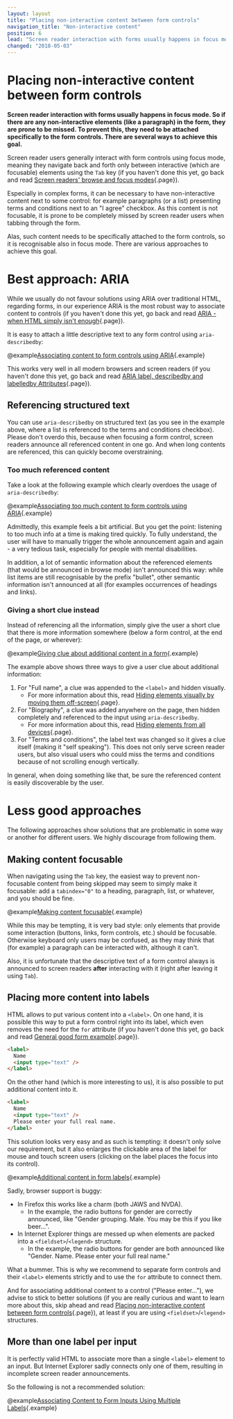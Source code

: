 ```yaml
---
layout: layout
title: "Placing non-interactive content between form controls"
navigation_title: "Non-interactive content"
position: 6
lead: "Screen reader interaction with forms usually happens in focus mode. So if there are any non-interactive elements (like a paragraph) in the form, they are prone to be missed. To prevent this, they need to be attached specifically to the form controls. There are several ways to achieve this goal."
changed: "2018-05-03"
---
```


# Placing non-interactive content between form controls

**Screen reader interaction with forms usually happens in focus mode. So if there are any non-interactive elements (like a paragraph) in the form, they are prone to be missed. To prevent this, they need to be attached specifically to the form controls. There are several ways to achieve this goal.**

Screen reader users generally interact with form controls using focus mode, meaning they navigate back and forth only between interactive (which are focusable) elements using the `Tab` key (if you haven't done this yet, go back and read [Screen readers' browse and focus modes](/knowledge/desktop-screen-readers/browse-focus-modes){.page}).

Especially in complex forms, it can be necessary to have non-interactive content next to some control: for example paragraphs (or a list) presenting terms and conditions next to an "I agree" checkbox. As this content is not focusable, it is prone to be completely missed by screen reader users when tabbing through the form.

Alas, such content needs to be specifically attached to the form controls, so it is recognisable also in focus mode. There are various approaches to achieve this goal.

# Best approach: ARIA

While we usually do not favour solutions using ARIA over traditional HTML, regarding forms, in our experience ARIA is the most robust way to associate content to controls (if you haven't done this yet, go back and read [ARIA - when HTML simply isn't enough](/knowledge/aria){.page}).

It is easy to attach a little descriptive text to any form control using `aria-describedby`:

@example[Associating content to form controls using ARIA](associating-content-to-form-controls-using-aria){.example}

This works very well in all modern browsers and screen readers (if you haven't done this yet, go back and read [ARIA label, describedby and labelledby Attributes](/examples/sensible-usage-of-aria-roles-and-attributes/aria-label-describedby-and-labelledby-attributes){.page}).

## Referencing structured text

You can use `aria-describedby` on structured text (as you see in the example above, where a list is referenced to the terms and conditions checkbox). Please don't overdo this, because when focusing a form control, screen readers announce all referenced content in one go. And when long contents are referenced, this can quickly become overstraining.

### Too much referenced content

Take a look at the following example which clearly overdoes the usage of `aria-describedby`:

@example[Associating too much content to form controls using ARIA](associating-too-much-content-to-form-controls-using-aria){.example}

Admittedly, this example feels a bit artificial. But you get the point: listening to too much info at a time is making tired quickly. To fully understand, the user will have to manually trigger the whole announcement again and again - a very tedious task, especially for people with mental disabilities.

In addition, a lot of semantic information about the referenced elements (that would be announced in browse mode) isn't announced this way: while list items are still recognisable by the prefix "bullet", other semantic information isn't announced at all (for examples occurrences of headings and links).

### Giving a short clue instead

Instead of referencing all the information, simply give the user a short clue that there is more information somewhere (below a form control, at the end of the page, or wherever):

@example[Giving clue about additional content in a form](giving-clue-about-additional-content-in-a-form){.example}

The example above shows three ways to give a user clue about additional information:

1. For "Full name", a clue was appended to the `<label>` and hidden visually.
    - For more information about this, read [Hiding elements visually by moving them off-screen](/examples/hiding-elements/visually){.page}.
2. For "Biography", a clue was added anywhere on the page, then hidden completely and referenced to the input using `aria-describedby`.
    - For more information about this, read [Hiding elements from all devices](/examples/hiding-elements/from-all-devices){.page}.
3. For "Terms and conditions", the label text was changed so it gives a clue itself (making it "self speaking"). This does not only serve screen reader users, but also visual users who could miss the terms and conditions because of not scrolling enough vertically.

In general, when doing something like that, be sure the referenced content is easily discoverable by the user.

# Less good approaches

The following approaches show solutions that are problematic in some way or another for different users. We highly discourage from following them.

## Making content focusable

When navigating using the `Tab` key, the easiest way to prevent non-focusable content from being skipped may seem to simply make it focusable: add a `tabindex="0"` to a heading, paragraph, list, or whatever, and you should be fine.

@example[Making content focusable](making-content-focusable){.example}

While this may be tempting, it is very bad style: only elements that provide some interaction (buttons, links, form controls, etc.) should be focusable. Otherwise keyboard only users may be confused, as they may think that (for example) a paragraph can be interacted with, although it can't.

Also, it is unfortunate that the descriptive text of a form control always is announced to screen readers **after** interacting with it (right after leaving it using `Tab`).

## Placing more content into labels

HTML allows to put various content into a `<label>`. On one hand, it is possible this way to put a form control right into its label, which even removes the need for the `for` attribute (if you haven't done this yet, go back and read [General good form example](/examples/forms/good-example){.page}).

```html
<label>
  Name
  <input type="text" />
</label>
```

On the other hand (which is more interesting to us), it is also possible to put additional content into it.

```html
<label>
  Name
  <input type="text" />
  Please enter your full real name.
</label>
```

This solution looks very easy and as such is tempting: it doesn't only solve our requirement, but it also enlarges the clickable area of the label for mouse and touch screen users (clicking on the label places the focus into its control).

@example[Additional content in form labels](additional-content-in-form-labels){.example}

Sadly, browser support is buggy:

- In Firefox this works like a charm (both JAWS and NVDA).
    - In the example, the radio buttons for gender are correctly announced, like "Gender grouping. Male. You may be this if you like beer...".
- In Internet Explorer things are messed up when elements are packed into a `<fieldset>`/`<legend>` structure.
    - In the example, the radio buttons for gender are both announced like "Gender. Name. Please enter your full real name."

What a bummer. This is why we recommend to separate form controls and their `<label>` elements strictly and to use the `for` attribute to connect them.

And for associating additional content to a control ("Please enter..."), we advise to stick to better solutions (if you are really curious and want to learn more about this, skip ahead and read [Placing non-interactive content between form controls](/examples/forms/non-interactive-content){.page}), at least if you are using `<fieldset>`/`<legend>` structures.

## More than one label per input

It is perfectly valid HTML to associate more than a single `<label>` element to an input. But Internet Explorer sadly connects only one of them, resulting in incomplete screen reader announcements.

So the following is not a recommended solution:

@example[Associating Content to Form Inputs Using Multiple Labels](associating-content-to-form-inputs-using-multiple-labels){.example}